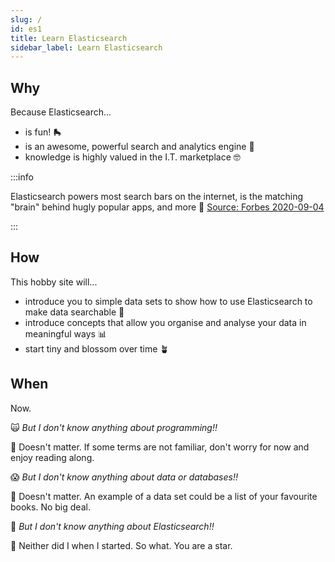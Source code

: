 ```yaml
---
slug: /
id: es1
title: Learn Elasticsearch
sidebar_label: Learn Elasticsearch
---
```


## Why

Because Elasticsearch...

- is fun! 🛼
- is an awesome, powerful search and analytics engine 🤖
- knowledge is highly valued in the I.T. marketplace 🤓

:::info

Elasticsearch powers most search bars on the internet, is the matching "brain" behind hugly popular apps, and more 🧠 [Source: Forbes 2020-09-04](https://www.forbes.com/sites/oliviergarret/2020/09/04/elastic-the-most-important-tech-company-you-havent-heard-of/)

:::

## How

This hobby site will...

- introduce you to simple data sets to show how to use Elasticsearch to make data searchable 🔦
- introduce concepts that allow you organise and analyse your data in meaningful ways 📊
- start tiny and blossom over time 🪴

## When

Now.

🙀 _But I don't know anything about programming!!_

🌟 Doesn't matter. If some terms are not familiar, don't worry for now and enjoy reading along.

😱 _But I don't know anything about data or databases!!_

🌟 Doesn't matter. An example of a data set could be a list of your favourite books. No big deal.

🤯 _But I don't know anything about Elasticsearch!!_

🌟 Neither did I when I started. So what. You are a star.
